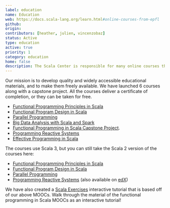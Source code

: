 ```yaml
---
label: education
name: Education
web: https://docs.scala-lang.org/learn.html#online-courses-from-epfl
github:
origin:
contributors: [heather, julien, vincenzobaz]
status: Active
type: education
active: true
priority: 1
category: education
home: false
description: The Scala Center is responsible for many online courses that introduce the multiple styles of programming in Scala.
---
```


Our mission is to develop quality and widely accessible educational materials,
and to make them freely available. We have launched 6 courses along with a
capstone project. All the courses deliver a certificate of completion, or they
can be taken for free.

- [Functional Programming Principles in Scala](https://www.coursera.org/learn/scala-functional-programming)
- [Functional Program Design in Scala](https://www.coursera.org/learn/scala-functional-program-design)
- [Parallel Programming](https://www.coursera.org/learn/scala-parallel-programming)
- [Big Data Analysis with Scala and Spark](https://www.coursera.org/learn/scala-spark-big-data)
- [Functional Programming in Scala Capstone Project](https://www.coursera.org/learn/scala-capstone).
- [Programming Reactive Systems](https://www.coursera.org/learn/scala-akka-reactive)
- [Effective Programming in Scala](https://www.coursera.org/learn/effective-scala)

The courses use Scala 3, but you can still take the Scala 2 version of the courses here:

- [Functional Programming Principles in Scala](https://www.coursera.org/learn/scala2-functional-programming)
- [Functional Program Design in Scala](https://www.coursera.org/learn/scala2-functional-program-design)
- [Parallel Programming](https://www.coursera.org/learn/scala2-parallel-programming)
- [Programming Reactive Systems](https://www.coursera.org/learn/scala2-akka-reactive) (also available on [edX](https://www.edx.org/course/programming-reactive-systems-3))

We have also created a [Scala Exercises](https://www.scala-exercises.org/scala_tutorial/terms_and_types)
interactive tutorial that is based off of our above MOOCs. Walk through the
material of the functional programming in Scala MOOCs as an interactive
tutorial!
